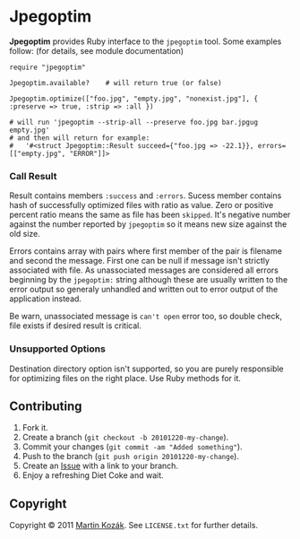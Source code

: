 Jpegoptim
=========

**Jpegoptim** provides Ruby interface to the `jpegoptim` tool. 
Some examples follow: (for details, see module documentation)

    require "jpegoptim"
    
    Jpegoptim.available?    # will return true (or false)
    
    Jpegoptim.optimize(["foo.jpg", "empty.jpg", "nonexist.jpg"], { :preserve => true, :strip => :all })
    
    # will run 'jpegoptim --strip-all --preserve foo.jpg bar.jpgug empty.jpg'
    # and then will return for example: 
    #   '#<struct Jpegoptim::Result succeed={"foo.jpg => -22.1}}, errors=[["empty.jpg", "ERROR"]]>
    
### Call Result

Result contains members `:success` and `:errors`. Sucess member contains 
hash of successfully optimized files with ratio as value. Zero or 
positive percent ratio means the same as file has been `skipped`. It's 
negative number against the number reported by `jpegoptim` so it means 
new size against the old size.

Errors contains array with pairs where first member of the pair is 
filename and second the message. First one can be null if message isn't
strictly associated with file. As unassociated messages are considered 
all errors beginning by the `jpegoptim:` string although these are 
usually written to the error output so generaly unhandled and written 
out to error output of the application instead.

Be warn, unassociated message is `can't open` error too, so double 
check, file exists if desired result is critical.

### Unsupported Options

Destination directory option isn't supported, so you are purely 
responsible for optimizing files on the right place. Use Ruby methods 
for it.


    
    
Contributing
------------

1. Fork it.
2. Create a branch (`git checkout -b 20101220-my-change`).
3. Commit your changes (`git commit -am "Added something"`).
4. Push to the branch (`git push origin 20101220-my-change`).
5. Create an [Issue][2] with a link to your branch.
6. Enjoy a refreshing Diet Coke and wait.

Copyright
---------

Copyright &copy; 2011 [Martin Kozák][3]. See `LICENSE.txt` for
further details.

[2]: http://github.com/martinkozak/qrpc/issues
[3]: http://www.martinkozak.net/
